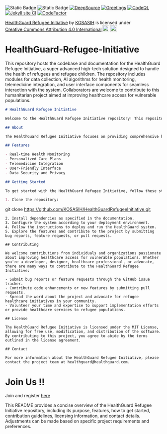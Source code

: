 ![Static Badge](https://img.shields.io/badge/MIT-HackMed-gold)
![Static Badge](https://img.shields.io/badge/Refugee-Care-white)
[![DeepSource](https://app.deepsource.com/gh/KOSASIH/HealthGuard-Refugee-Initiative.svg/?label=active+issues&show_trend=true&token=imWVPP0BPcMg90adUmZyUdGn)](https://app.deepsource.com/gh/KOSASIH/HealthGuard-Refugee-Initiative/)
[![Greetings](https://github.com/KOSASIH/HealthGuard-Refugee-Initiative/actions/workflows/greetings.yml/badge.svg)](https://github.com/KOSASIH/HealthGuard-Refugee-Initiative/actions/workflows/greetings.yml)
[![CodeQL](https://github.com/KOSASIH/HealthGuard-Refugee-Initiative/actions/workflows/codeql.yml/badge.svg)](https://github.com/KOSASIH/HealthGuard-Refugee-Initiative/actions/workflows/codeql.yml)
[![Jekyll site CI](https://github.com/KOSASIH/HealthGuard-Refugee-Initiative/actions/workflows/jekyll-docker.yml/badge.svg)](https://github.com/KOSASIH/HealthGuard-Refugee-Initiative/actions/workflows/jekyll-docker.yml)
[![CodeFactor](https://www.codefactor.io/repository/github/kosasih/healthguard-refugee-initiative/badge)](https://www.codefactor.io/repository/github/kosasih/healthguard-refugee-initiative)

<p xmlns:cc="http://creativecommons.org/ns#" xmlns:dct="http://purl.org/dc/terms/"><a property="dct:title" rel="cc:attributionURL" href="https://github.com/KOSASIH/HealthGuard-Refugee-Initiative">HealthGuard Refugee Initiative</a> by <a rel="cc:attributionURL dct:creator" property="cc:attributionName" href="https://www.linkedin.com/in/kosasih-81b46b5a">KOSASIH</a> is licensed under <a href="https://creativecommons.org/licenses/by/4.0/?ref=chooser-v1" target="_blank" rel="license noopener noreferrer" style="display:inline-block;">Creative Commons Attribution 4.0 International<img style="height:22px!important;margin-left:3px;vertical-align:text-bottom;" src="https://mirrors.creativecommons.org/presskit/icons/cc.svg?ref=chooser-v1"><img style="height:22px!important;margin-left:3px;vertical-align:text-bottom;" src="https://mirrors.creativecommons.org/presskit/icons/by.svg?ref=chooser-v1"></a></p>

# HealthGuard-Refugee-Initiative

This repository hosts the codebase and documentation for the HealthGuard Refugee Initiative, a super advanced high-tech solution designed to handle the health of refugees and refugee children. The repository includes modules for data collection, AI algorithms for health monitoring, telemedicine integration, and user interface components for seamless interaction with the system. Collaborators are welcome to contribute to this humanitarian project aimed at improving healthcare access for vulnerable populations.

```markdown
# HealthGuard Refugee Initiative

Welcome to the HealthGuard Refugee Initiative repository! This repository hosts the codebase and documentation for a groundbreaking project aimed at revolutionizing refugee healthcare through advanced technology solutions.

## About

The HealthGuard Refugee Initiative focuses on providing comprehensive health monitoring and support, with a special emphasis on the health and well-being of refugee children. By leveraging cutting-edge technology, including advanced sensors, AI algorithms, and telemedicine capabilities, this initiative aims to address the unique healthcare challenges faced by refugee populations.

## Features

- Real-time Health Monitoring
- Personalized Care Plans
- Telemedicine Integration
- User-Friendly Interface
- Data Security and Privacy

## Getting Started

To get started with the HealthGuard Refugee Initiative, follow these steps:

1. Clone the repository:
```

git clone https://github.com/KOSASIH/HealthGuardRefugeeInitiative.git

```
2. Install dependencies as specified in the documentation.
3. Configure the system according to your deployment environment.
4. Follow the instructions to deploy and run the HealthGuard system.
5. Explore the features and contribute to the project by submitting bug reports, feature requests, or pull requests.

## Contributing

We welcome contributions from individuals and organizations passionate about improving healthcare access for vulnerable populations. Whether you're a developer, designer, healthcare professional, or advocate, there are many ways to contribute to the HealthGuard Refugee Initiative:

- Submit bug reports or feature requests through the GitHub issue tracker.
- Contribute code enhancements or new features by submitting pull requests.
- Spread the word about the project and advocate for refugee healthcare initiatives in your community.
- Volunteer your time and expertise to support implementation efforts or provide healthcare services to refugee populations.

## License

The HealthGuard Refugee Initiative is licensed under the MIT License, allowing for free use, modification, and distribution of the software. By contributing to this project, you agree to abide by the terms outlined in the license agreement.

## Contact

For more information about the HealthGuard Refugee Initiative, please contact the project team at healthguard@healthguard.com.

```

# Join Us !!

Join and register [here](https://mithackmedicine-refugee-hackathon.mn.co/share/_MsrkOmWgHKcAp12?utm_source=manual)

This README provides a concise overview of the HealthGuard Refugee Initiative repository, including its purpose, features, how to get started, contribution guidelines, licensing information, and contact details. Adjustments can be made based on specific project requirements and preferences.
